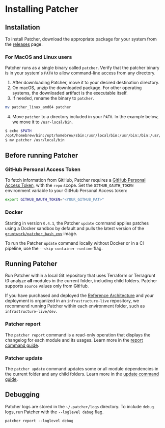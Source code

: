# Installing Patcher

## Installation

To install Patcher, download the appropriate package for your system from the [releases](https://github.com/gruntwork-io/patcher-cli/releases) page.  

### For MacOS and Linux users  

Patcher runs as a single binary called `patcher`. Verify that the patcher binary is in your system's `PATH` to allow command-line access from any directory.

1. After downloading Patcher, move it to your desired destination directory.  
2. On macOS, unzip the downloaded package. For other operating systems, the downloaded artifact is the executable itself.  
3. If needed, rename the binary to `patcher`. 
```bash
mv patcher_linux_amd64 patcher
```
4. Move `patcher` to a directory included in your `PATH`. In the example below, we move it to `/usr-local/bin`.
```bash
$ echo $PATH
/opt/homebrew/bin:/opt/homebrew/sbin:/usr/local/bin:/usr/bin:/bin:/usr/sbin:/sbin:/usr/local/go/bin:/Library/Apple/usr/bin:/Users/grunty/bin:/Users/grunty/go/bin
$ mv patcher /usr/local/bin
```

## Before running Patcher

### GitHub Personal Access Token

To fetch information from GitHub, Patcher requires a [GitHub Personal Access Token](https://docs.github.com/en/authentication/keeping-your-account-and-data-secure/creating-a-personal-access-token), with the `repo` scope. Set the
`GITHUB_OAUTH_TOKEN` environment variable to your GitHub Personal Access token:

```bash
export GITHUB_OAUTH_TOKEN="<YOUR_GITHUB_PAT>"
```

### Docker

Starting in version `0.4.1`, the Patcher `update` command applies patches using a Docker sandbox by default and pulls the latest version of the [`gruntwork/patcher_bash_env`](https://hub.docker.com/r/gruntwork/patcher_bash_env) image.

To run the Patcher `update` command locally without Docker or in a CI pipeline, use the `--skip-container-runtime` flag.

## Running Patcher

Run Patcher within a local Git repository that uses Terraform or Terragrunt t0 analyze **all** modules in the current folder, including child folders. Patcher supports `source` values only from GitHub.

If you have purchased and deployed the [Reference Architecture](https://gruntwork.io/reference-architecture/) and your deployment is organized in an `infrastructure-live` repository, we recommend running Patcher within each environment folder, such as `infrastructure-live/dev`.


### Patcher report

The `patcher report` command is a read-only operation that displays the changelog for each module and its usages. Learn more in the [report command guide](/2.0/docs/patcher/guides/report).

### Patcher update

The `patcher update` command updates some or all module dependencies in the current folder and any child folders. Learn more in the [update command guide](/2.0/docs/patcher/guides/update).

## Debugging

Patcher logs are stored in the `~/.patcher/logs` directory. To include `debug` logs, run Patcher with the `--loglevel debug` flag.  

```
patcher report --loglevel debug
```
